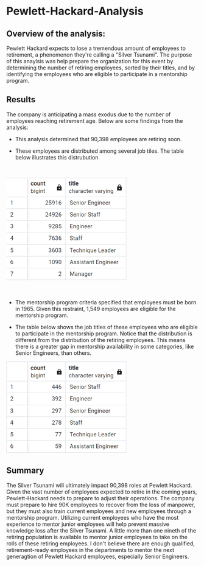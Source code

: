 # Pewlett-Hackard-Analysis


## Overview of the analysis:

 Pewlett Hackard expects to lose a tremendous amount of employees to retirement, a phenomenon they're calling a "Silver Tsunami". The purpose of this anaylsis was help prepare the organization for this event by determining the number of retiring employees, sorted by their titles, and by identifying the employees who are eligible to participate in a mentorship program.


## Results

The company is anticipating a mass exodus due to the number of employees reaching retirement age. Below are some findings from the analysis:

- This analysis determined that 90,398 employees are retiring soon. 

- These employees are distributed among several job tiles. The table below illustrates this distrubution 
<br>

![Screenshot](https://github.com/ChristinaRich/Pewlett-Hackard-Analysis/blob/ab8ae2766be94a59605ef615685d1101e0b49261/Analysis/Pewlett-Hackard-%20Analysis%20Folder/Retiring%20Titles.PNG)

<br>

- The mentorship program criteria specified that employees must be born in 1965. Given this restraint, 1,549 employees are eligible for the mentorship program. 

- The table below shows the job titles of these employees who are eligible to participate in the mentorship program. Notice that the distribution is different from the distribution of the retiring employees. This means there is a greater gap in mentorship availability in some categories, like Senior Engineers, than others. 

![Screenshot](https://github.com/ChristinaRich/Pewlett-Hackard-Analysis/blob/c00156cc018ba590b4ecd7c66f9181237d8272e9/Analysis/Pewlett-Hackard-%20Analysis%20Folder/Mentorship_summary.PNG)



## Summary

The Silver Tsunami will ultimately impact 90,398 roles at Pewlett Hackard. Given the vast number of employees expected to retire in the coming years, Pewlett-Hackard needs to prepare to adjust their operations. The company must prepare to hire 90K employees to recover from the loss of manpower, but they must also train current employees and new employees through a mentorship program. Utilizing current employees who have the most experience to mentor junior employees will help prevent massive knowledge loss after the Silver Tsunami. A little more than one nineth of the retiring population is available to mentor junior employees to take on the rolls of these retiring employees. I don't believe there are enough qualified, retirement-ready employees in the departments to mentor the next generagtion of Pewlett Hackard employees, especially Senior Engineers. 
